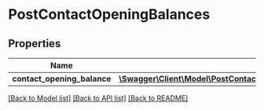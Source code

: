 # PostContactOpeningBalances

## Properties
Name | Type | Description | Notes
------------ | ------------- | ------------- | -------------
**contact_opening_balance** | [**\Swagger\Client\Model\PostContactOpeningBalancesContactOpeningBalance**](PostContactOpeningBalancesContactOpeningBalance.md) |  | 

[[Back to Model list]](../README.md#documentation-for-models) [[Back to API list]](../README.md#documentation-for-api-endpoints) [[Back to README]](../README.md)


